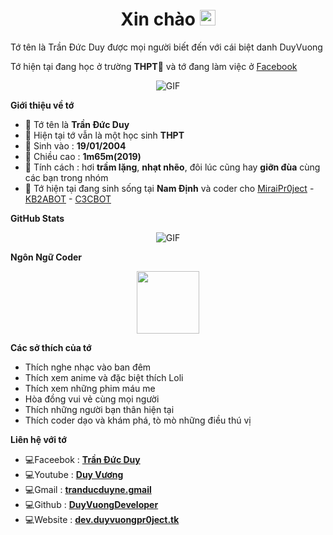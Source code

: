 

<h1 align="center"> Xin chào <img src="https://github.com/souvikguria98/souvikguria98/blob/master/Hi.gif" width="25"></h1> 
Tớ tên là Trần Đức Duy được mọi người biết đến với cái biệt danh DuyVuong

Tớ hiện tại đang học ở trường **THPT🎒** và tớ đang làm việc ở [Facebook](https://www.facebook.com/binky.congchua)
<p align="center">
    <img align="center" alt="GIF" src="https://i.ibb.co/bQnHNXf/0548dd4afa665874c0c568fe5c189bda.gif" />
</p> 

**Giới thiệu về tớ**

- 👤 Tớ tên là **Trần Đức Duy**
- 🎒 Hiện tại tớ vẫn là một học sinh **THPT**
- 💮 Sinh vào : **19/01/2004**
- 🌟 Chiều cao : **1m65m(2019)**
- 💐 Tính cách : hơi **trầm lặng**, **nhạt nhẽo**, đôi lúc cũng hay **giỡn đùa** cùng các bạn trong nhóm
- 🌙 Tớ hiện tại đang sinh sống tại **Nam Định** và coder cho [MiraiPr0ject](https://github.com/miraiPr0ject/miraiv2) - [KB2ABOT](https://github.com/kb2ateam/kb2abot) - [C3CBOT](https://github.com/c3cbot/c3c-0x)

**GitHub Stats**

<p align="center">
    <img align="center" alt="GIF" src="https://github-readme-stats.vercel.app/api?username=DuyVuongDeveloper&show_icons=true&theme=nightowl" />
</p> 

**Ngôn Ngữ Coder**

<p align="center">
<img src="https://media3.giphy.com/media/ln7z2eWriiQAllfVcn/200w.webp" width="100">
</p>

**Các sở thích của tớ**

- Thích nghe nhạc vào ban đêm
- Thích xem anime và đặc biệt thích Loli
- Thích xem những phim máu me
- Hòa đồng vui vẻ cùng mọi người
- Thích những người bạn thân hiện tại
- Thích coder dạo và khám phá, tò mò những điều thú vị

**Liên hệ với tớ**

- 💻Faceebok : **[Trần Đức Duy](https://www.facebook.com/binky.congchua)**
- 💻Youtube : **[Duy Vương](https://www.youtube.com/channel/UCtjd3qiZ54O7yxvbVJAmFcQ)**
- 💻Gmail : **[tranducduyne.gmail](https://gmail.com)**
- 💻Github : **[DuyVuongDeveloper](https://github.com/DuyVuongDeveloper)**
- 💻Website : **[dev.duyvuongpr0ject.tk](https://www.dev.duyvuongpr0ject.tk)**
